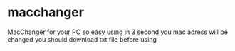 # macchanger
MacChanger for your PC
so easy usıng 
ın 3 second you mac adress will be changed
you should download txt file before using
